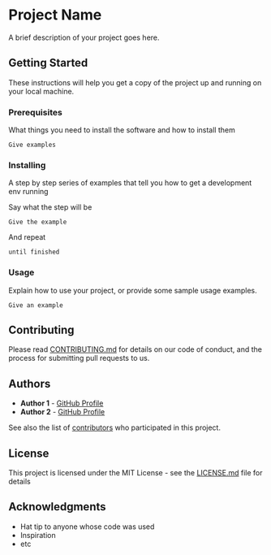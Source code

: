 # Project Name

A brief description of your project goes here.

## Getting Started

These instructions will help you get a copy of the project up and running on your local machine.

### Prerequisites

What things you need to install the software and how to install them

```
Give examples
```

### Installing

A step by step series of examples that tell you how to get a development env running

Say what the step will be

```
Give the example
```

And repeat

```
until finished
```

### Usage

Explain how to use your project, or provide some sample usage examples.

```
Give an example
```

## Contributing

Please read [CONTRIBUTING.md](CONTRIBUTING.md) for details on our code of conduct, and the process for submitting pull requests to us.

## Authors

* **Author 1** - [GitHub Profile](https://github.com/username)
* **Author 2** - [GitHub Profile](https://github.com/username)

See also the list of [contributors](https://github.com/your/project/contributors) who participated in this project.

## License

This project is licensed under the MIT License - see the [LICENSE.md](LICENSE.md) file for details

## Acknowledgments

* Hat tip to anyone whose code was used
* Inspiration
* etc
